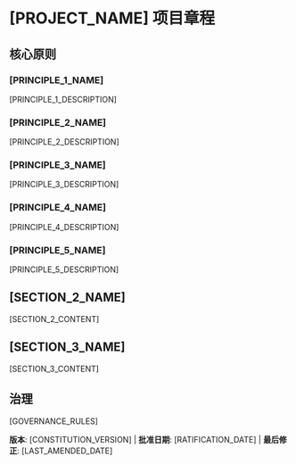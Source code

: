 # [PROJECT_NAME] 项目章程
<!-- 示例: Spec 章程, TaskFlow 章程等 -->

## 核心原则

### [PRINCIPLE_1_NAME]
<!-- 示例: I. 库优先 -->
[PRINCIPLE_1_DESCRIPTION]
<!-- 示例: 每个功能都从独立的库开始; 库必须是自包含的、可独立测试的、有文档的; 需要明确的目的 - 不允许仅用于组织的库 -->

### [PRINCIPLE_2_NAME]
<!-- 示例: II. CLI 接口 -->
[PRINCIPLE_2_DESCRIPTION]
<!-- 示例: 每个库都通过 CLI 暴露功能; 文本输入/输出协议: stdin/args → stdout, 错误 → stderr; 支持 JSON + 人类可读格式 -->

### [PRINCIPLE_3_NAME]
<!-- 示例: III. 测试优先(不可协商) -->
[PRINCIPLE_3_DESCRIPTION]
<!-- 示例: TDD 强制要求: 编写测试 → 用户批准 → 测试失败 → 然后实现; 严格执行红-绿-重构循环 -->

### [PRINCIPLE_4_NAME]
<!-- 示例: IV. 集成测试 -->
[PRINCIPLE_4_DESCRIPTION]
<!-- 示例: 需要集成测试的重点领域: 新库契约测试、契约变更、服务间通信、共享模式 -->

### [PRINCIPLE_5_NAME]
<!-- 示例: V. 可观测性, VI. 版本控制和破坏性变更, VII. 简单性 -->
[PRINCIPLE_5_DESCRIPTION]
<!-- 示例: 文本 I/O 确保可调试性; 需要结构化日志; 或者: MAJOR.MINOR.BUILD 格式; 或者: 从简单开始, YAGNI 原则 -->

## [SECTION_2_NAME]
<!-- 示例: 附加约束、安全要求、性能标准等 -->

[SECTION_2_CONTENT]
<!-- 示例: 技术栈要求、合规标准、部署策略等 -->

## [SECTION_3_NAME]
<!-- 示例: 开发工作流程、审查流程、质量门禁等 -->

[SECTION_3_CONTENT]
<!-- 示例: 代码审查要求、测试门禁、部署审批流程等 -->

## 治理
<!-- 示例: 章程优先于所有其他实践; 修正需要文档化、批准、迁移计划 -->

[GOVERNANCE_RULES]
<!-- 示例: 所有 PR/审查必须验证合规性; 复杂性必须得到证明; 使用 [GUIDANCE_FILE] 进行运行时开发指导 -->

**版本**: [CONSTITUTION_VERSION] | **批准日期**: [RATIFICATION_DATE] | **最后修正**: [LAST_AMENDED_DATE]
<!-- 示例: 版本: 2.1.1 | 批准日期: 2025-06-13 | 最后修正: 2025-07-16 -->
